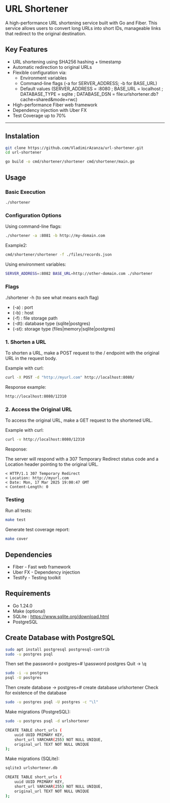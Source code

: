 # URL Shortener

A high-performance URL shortening service built with Go and Fiber. This service allows users to convert long URLs into short IDs, manageable links that redirect to the original destination.

## Key Features

- URL shortening using SHA256 hashing + timestamp
- Automatic redirection to original URLs
- Flexible configuration via:
    - Environment variables
    - Command-line flags (-a for SERVER_ADDRESS; -b for BASE_URL)
    - Default values (SERVER_ADDRESS = :8080 ; BASE_URL = localhost ; DATABASE_TYPE = sqlite ; DATABASE_DSN = file:urlshortener.db?cache=shared&mode=rwc)
- High-performance Fiber web framework
- Dependency injection with Uber FX
- Test Coverage up to 70%

---

## Instalation
```bash
git clone https://github.com/VladimirAzanza/url-shortener.git
cd url-shortener
```

```bash
go build -o cmd/shortener/shortener cmd/shortener/main.go
```


## Usage

### Basic Execution
```bash
./shortener
```

### Configuration Options
Using command-line flags:

```bash
./shortener -a :8081 -b http://my-domain.com
```
Example2:
```bash
cmd/shortener/shortener -f ./files/records.json
```

Using environment variables:
```bash
SERVER_ADDRESS=:8082 BASE_URL=http://other-domain.com ./shortener
```

### Flags 

./shortener -h (to see what means each flag)

- (-a) : port
- (-b) : host
- (-f) : file storage path
- (-dt): database type (sqlite|postgres)
- (-st): storage type (files|memory|sqlite|postgres)

### 1. Shorten a URL

To shorten a URL, make a POST request to the / endpoint with the original URL in the request body.

Example with curl:
```bash
curl -X POST -d "http://myurl.com" http://localhost:8080/
```
Response example:
```bash
http://localhost:8080/12310
```

### 2. Access the Original URL
To access the original URL, make a GET request to the shortened URL.

Example with curl:
```bash
curl -v http://localhost:8080/12310
```
Response:

The server will respond with a 307 Temporary Redirect status code and a Location header pointing to the original URL.

```
< HTTP/1.1 307 Temporary Redirect
< Location: http://myurl.com
< Date: Mon, 17 Mar 2025 19:00:47 GMT
< Content-Length: 0
```

### Testing

Run all tests:
```bash
make test
```

Generate test coverage report:
```bash
make cover
```

## Dependencies

- Fiber - Fast web framework
- Uber FX - Dependency injection
- Testify - Testing toolkit

## Requirements

- Go 1.24.0
- Make (optional)
- SQLite : https://www.sqlite.org/download.html
- PostgreSQL

## Create Database with PostgreSQL

```bash
sudo apt install postgresql postgresql-contrib
sudo -u postgres psql
```

Then set the password-> postgres=# \password postgres
Quit -> \q

```bash
sudo -i -u postgres
psql -U postgres
```

Then create database -> postgres=# create database urlshortener
Check for existence of the database
```bash
sudo -u postgres psql -U postgres -c "\l"
```

Make migrations (PostgreSQL):
```bash
sudo -u postgres psql -d urlshortener

CREATE TABLE short_urls (
    uuid UUID PRIMARY KEY,
    short_url VARCHAR(255) NOT NULL UNIQUE,
    original_url TEXT NOT NULL UNIQUE
);

```

Make migrations (SQLite):
```bash
sqlite3 urlshortener.db

CREATE TABLE short_urls (
    uuid UUID PRIMARY KEY,
    short_url VARCHAR(255) NOT NULL UNIQUE,
    original_url TEXT NOT NULL UNIQUE
);
```

